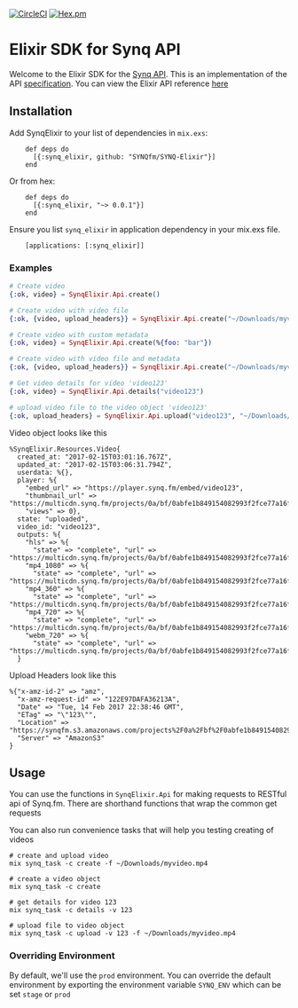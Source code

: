 [![CircleCI](https://circleci.com/gh/SYNQfm/SYNQ-Elixir.svg?style=svg)](https://circleci.com/gh/SYNQfm/SYNQ-Elixir)
[![Hex.pm](https://img.shields.io/badge/hex-0.0.1-orange.svg)](https://hex.pm/packages/synq_elixir)

# Elixir SDK for Synq API

Welcome to the Elixir SDK for the [Synq API](docs.synq.fm).  This is an implementation of the API [specification](https://docs.synq.fm/api/#!/video/create).  You can view the Elixir API reference [here](https://hexdocs.pm/synq_elixir/api-reference.html)

## Installation

Add SynqElixir to your list of dependencies in `mix.exs`:

        def deps do
          [{:synq_elixir, github: "SYNQfm/SYNQ-Elixir"}]
        end

Or from hex:

        def deps do
          [{:synq_elixir, "~> 0.0.1"}]
        end

Ensure you list `synq_elixir` in application dependency in your mix.exs file.

        [applications: [:synq_elixir]]

### Examples

```elixir
# Create video
{:ok, video} = SynqElixir.Api.create()

# Create video with video file
{:ok, {video, upload_headers}} = SynqElixir.Api.create("~/Downloads/myvideo.mp4")

# Create video with custom metadata
{:ok, video} = SynqElixir.Api.create(%{foo: "bar"})

# Create video with video file and metadata
{:ok, {video, upload_headers}} = SynqElixir.Api.create("~/Downloads/myvideo.mp4", %{foo: "bar"})

# Get video details for video 'video123'
{:ok, video} = SynqElixir.Api.details("video123")

# upload video file to the video object 'video123'
{:ok, upload_headers} = SynqElixir.Api.upload("video123", "~/Downloads/myvideo.mp4")
```

Video object looks like this

```
%SynqElixir.Resources.Video{
  created_at: "2017-02-15T03:01:16.767Z",
  updated_at: "2017-02-15T03:06:31.794Z", 
  userdata: %{}, 
  player: %{
    "embed_url" => "https://player.synq.fm/embed/video123", 
    "thumbnail_url" => "https://multicdn.synq.fm/projects/0a/bf/0abfe1b849154082993f2fce77a16fd9/derivatives/thumbnails/45/d4/video123/0000360.jpg",
    "views" => 0}, 
  state: "uploaded",
  video_id: "video123",
  outputs: %{
    "hls" => %{
      "state" => "complete", "url" => "https://multicdn.synq.fm/projects/0a/bf/0abfe1b849154082993f2fce77a16fd9/derivatives/videos/45/d4/video123/hls/video123_hls.m3u8"},
    "mp4_1080" => %{
      "state" => "complete", "url" => "https://multicdn.synq.fm/projects/0a/bf/0abfe1b849154082993f2fce77a16fd9/derivatives/videos/45/d4/video123/mp4_1080/video123_mp4_1080.mp4"},
    "mp4_360" => %{
      "state" => "complete", "url" => "https://multicdn.synq.fm/projects/0a/bf/0abfe1b849154082993f2fce77a16fd9/derivatives/videos/45/d4/video123/mp4_360/video123_mp4_360.mp4"},
    "mp4_720" => %{
      "state" => "complete", "url" => "https://multicdn.synq.fm/projects/0a/bf/0abfe1b849154082993f2fce77a16fd9/derivatives/videos/45/d4/video123/mp4_720/video123_mp4_720.mp4"},
    "webm_720" => %{
      "state" => "complete", "url" => "https://multicdn.synq.fm/projects/0a/bf/0abfe1b849154082993f2fce77a16fd9/derivatives/videos/45/d4/video123/webm_720/video123_webm_720.webm"}}
  }
```

Upload Headers look like this

```
%{"x-amz-id-2" => "amz",
  "x-amz-request-id" => "122E97DAFA36213A",
  "Date" => "Tue, 14 Feb 2017 22:38:46 GMT",
  "ETag" => "\"123\"",
  "Location" => "https://synqfm.s3.amazonaws.com/projects%2F0a%2Fbf%2F0abfe1b849154082993f2fce77a16fd9%2Fuploads%2Fvideos%2Fac%2F87%video123.mp4",
  "Server" => "AmazonS3"
}
```

## Usage

You can use the functions in `SynqElixir.Api` for making requests to RESTful api of Synq.fm. There are shorthand functions that wrap the common get requests

You can also run convenience tasks that will help you testing creating of videos

```
# create and upload video
mix synq_task -c create -f ~/Downloads/myvideo.mp4

# create a video object
mix synq_task -c create

# get details for video 123
mix synq_task -c details -v 123

# upload file to video object
mix synq_task -c upload -v 123 -f ~/Downloads/myvideo.mp4
```

### Overriding Environment

By default, we'll use the `prod` environment. You can override the default environment by exporting the environment variable `SYNQ_ENV` which can be set `stage` or `prod`
